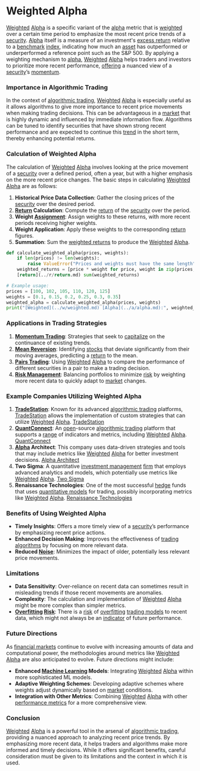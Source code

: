 # Weighted Alpha

[Weighted](../w/weighted.md) [Alpha](../a/alpha.md) is a specific variant of the [alpha](../a/alpha.md) metric that is [weighted](../w/weighted.md) over a certain time period to emphasize the most recent price trends of a [security](../s/security.md). [Alpha](../a/alpha.md) itself is a measure of an investment's [excess return](../e/excess_return.md) relative to a [benchmark](../b/benchmark.md) [index](../i/index_instrument.md), indicating how much an [asset](../a/asset.md) has outperformed or underperformed a reference point such as the S&P 500. By applying a weighting mechanism to [alpha](../a/alpha.md), [Weighted](../w/weighted.md) [Alpha](../a/alpha.md) helps traders and investors to prioritize more recent performance, [offering](../o/offering.md) a nuanced view of a [security](../s/security.md)’s [momentum](../m/momentum.md).

### Importance in Algorithmic Trading

In the context of [algorithmic trading](../a/algorithmic_trading.md), [Weighted](../w/weighted.md) [Alpha](../a/alpha.md) is especially useful as it allows algorithms to give more importance to recent price movements when making trading decisions. This can be advantageous in a [market](../m/market.md) that is highly dynamic and influenced by immediate information flow. Algorithms can be tuned to identify securities that have shown strong recent performance and are expected to continue this [trend](../t/trend.md) in the short term, thereby enhancing potential returns.

### Calculation of Weighted Alpha

The calculation of [Weighted](../w/weighted.md) [Alpha](../a/alpha.md) involves looking at the price movement of a [security](../s/security.md) over a defined period, often a year, but with a higher emphasis on the more recent price changes. The basic steps in calculating [Weighted](../w/weighted.md) [Alpha](../a/alpha.md) are as follows:

1. **Historical Price Data Collection**: Gather the closing prices of the [security](../s/security.md) over the desired period.
2. **[Return](../r/return.md) Calculation**: Compute the [return](../r/return.md) of the [security](../s/security.md) over the period.
3. **Weight [Assignment](../a/assignment.md)**: Assign weights to these returns, with more recent periods receiving higher weights.
4. **Weight Application**: Apply these weights to the corresponding [return](../r/return.md) figures.
5. **Summation**: Sum the [weighted returns](../w/weighted_returns_in_trading.md) to produce the [Weighted](../w/weighted.md) [Alpha](../a/alpha.md).

```python
def calculate_weighted_alpha(prices, weights):
    if len(prices) != len(weights):
        raise ValueError("Prices and weights must have the same length")
    weighted_returns = [price * weight for price, weight in zip(prices, weights)]
    [return](../r/return.md) sum(weighted_returns)

# Example usage:
prices = [100, 102, 105, 110, 120, 125]
weights = [0.1, 0.15, 0.2, 0.25, 0.3, 0.35]
weighted_alpha = calculate_weighted_alpha(prices, weights)
print("[Weighted](../w/weighted.md) [Alpha](../a/alpha.md):", weighted_alpha)
```

### Applications in Trading Strategies

1. **[Momentum Trading](../m/momentum_trading.md)**: Strategies that seek to [capitalize](../c/capitalize.md) on the continuance of existing trends.
2. **[Mean Reversion](../m/mean_reversion.md)**: Identifying [stocks](../s/stock.md) that deviate significantly from their moving averages, predicting a [return](../r/return.md) to the mean.
3. **[Pairs Trading](../p/pairs_trading.md)**: Using [Weighted](../w/weighted.md) [Alpha](../a/alpha.md) to compare the performance of different securities in a pair to make a trading decision.
4. **[Risk Management](../r/risk_management.md)**: Balancing portfolios to minimize [risk](../r/risk.md) by weighting more recent data to quickly adapt to [market](../m/market.md) changes.

### Example Companies Utilizing Weighted Alpha

1. **[TradeStation](../t/tradestation.md)**: Known for its advanced [algorithmic trading](../a/algorithmic_trading.md) platforms, [TradeStation](../t/tradestation.md) allows the implementation of custom strategies that can utilize [Weighted](../w/weighted.md) [Alpha](../a/alpha.md). [TradeStation](https://www.tradestation.com/)
2. **[QuantConnect](../q/quantconnect.md)**: An [open](../o/open.md)-source [algorithmic trading](../a/algorithmic_trading.md) platform that supports a [range](../r/range.md) of indicators and metrics, including [Weighted](../w/weighted.md) [Alpha](../a/alpha.md). [QuantConnect](https://www.quantconnect.com/)
3. **[Alpha](../a/alpha.md) Architect**: This company uses data-driven strategies and tools that may include metrics like [Weighted](../w/weighted.md) [Alpha](../a/alpha.md) for better investment decisions. [Alpha Architect](https://alphaarchitect.com/)
4. **Two Sigma**: A quantitative [investment management](../i/investment_management.md) [firm](../f/firm.md) that employs advanced analytics and models, which potentially use metrics like [Weighted](../w/weighted.md) [Alpha](../a/alpha.md). [Two Sigma](https://www.twosigma.com/)
5. **Renaissance Technologies**: One of the most successful [hedge](../h/hedge.md) funds that uses [quantitative models](../q/quantitative_models.md) for trading, possibly incorporating metrics like [Weighted](../w/weighted.md) [Alpha](../a/alpha.md). [Renaissance Technologies](https://www.rentec.com/)

### Benefits of Using Weighted Alpha

- **Timely Insights**: Offers a more timely view of a [security](../s/security.md)’s performance by emphasizing recent price actions.
- **Enhanced Decision Making**: Improves the effectiveness of [trading algorithms](../t/trading_algorithms.md) by focusing on more relevant data.
- **Reduced [Noise](../n/noise.md)**: Minimizes the impact of older, potentially less relevant price movements.

### Limitations

- **Data Sensitivity**: Over-reliance on recent data can sometimes result in misleading trends if those recent movements are anomalies.
- **Complexity**: The calculation and implementation of [Weighted](../w/weighted.md) [Alpha](../a/alpha.md) might be more complex than simpler metrics.
- **[Overfitting](../o/overfitting.md) [Risk](../r/risk.md)**: There is a [risk](../r/risk.md) of [overfitting](../o/overfitting.md) [trading models](../t/trading_models.md) to recent data, which might not always be an [indicator](../i/indicator.md) of future performance.

### Future Directions

As [financial markets](../f/financial_market.md) continue to evolve with increasing amounts of data and computational power, the methodologies around metrics like [Weighted](../w/weighted.md) [Alpha](../a/alpha.md) are also anticipated to evolve. Future directions might include:

- **Enhanced [Machine Learning](../m/machine_learning.md) Models**: Integrating [Weighted](../w/weighted.md) [Alpha](../a/alpha.md) within more sophisticated ML models.
- **Adaptive Weighting Schemes**: Developing adaptive schemes where weights adjust dynamically based on [market](../m/market.md) conditions.
- **Integration with Other Metrics**: Combining [Weighted](../w/weighted.md) [Alpha](../a/alpha.md) with other [performance metrics](../p/performance_metrics.md) for a more comprehensive view.

### Conclusion

[Weighted](../w/weighted.md) [Alpha](../a/alpha.md) is a powerful tool in the arsenal of [algorithmic trading](../a/algorithmic_trading.md), providing a nuanced approach to analyzing recent price trends. By emphasizing more recent data, it helps traders and algorithms make more informed and timely decisions. While it offers significant benefits, careful consideration must be given to its limitations and the context in which it is used.
